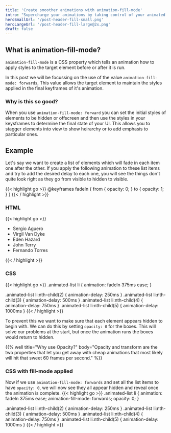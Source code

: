 ```yaml
---
title: 'Create smoother animations with animation-fill-mode'
intro: "Supercharge your animations by taking control of your animated elements, before and after they run their animations."
heroSmallUrl: '/post-header-fill-small.png'
heroLargeUrl: '/post-header-fill-large@2x.png'
draft: false
---
```


## What is animation-fill-mode?

`animation-fill-mode` is a CSS property which tells an animation how to apply styles to the target element before or after it is run.

In this post we will be focussing on the use of the value `animation-fill-mode: forwards`, This value allows the target element to maintain the styles applied in the final keyframes of it's animation.

### Why is this so good?

When you use `animation-fill-mode: forward` you can set the initial styles of
elements to be hidden or offscreen and then use the styles in your keysframes
to determine the final state of your UI. This allows you to stagger elements
into view to show heirarchy or to add emphasis to particular ones.

## Example

Let's say we want to create a list of elements which will fade in each item one after the other. If you apply the following animation to these list items and try to add the desired delay to each one, you will see the things don't quite look right as they go from visible to hidden to visible.

{{< highlight go >}}
  @keyframes fadeIn {
    from {
      opacity: 0;
    }
    to {
      opacity: 1;
    }
  }
{{< / highlight >}}

### HTML
{{< highlight go >}}
  <ul class="animated-list">
    <li>Sergio Aguero</li>
    <li>Virgil Van Dyke</li>
    <li>Eden Hazard</li>
    <li>John Terry</li>
    <li>Fernando Torres</li>
  </ul>
{{< / highlight >}}

### CSS
{{< highlight go >}}
  .animated-list li {
    animation: fadeIn 375ms ease;
  }

  .animated-list li:nth-child(2) { animation-delay: 250ms }
  .animated-list li:nth-child(3) { animation-delay: 500ms }
  .animated-list li:nth-child(4) { animation-delay: 750ms }
  .animated-list li:nth-child(5) { animation-delay: 1000ms }
{{< / highlight >}}

To prevent this we want to make sure that each element appears hidden to begin
with.  We can do this by setting `opacity: 0` for the boxes. This will solve
our problems at the start, but once the animation runs the boxes would return to
hidden.

{{% well title="Why use Opacity?" body="Opacity and transform are the two properties that let you get away with cheap animations that most likely will hit that sweet 60 frames per second." %}}

### CSS with fill-mode applied
Now if we use `animation-fill-mode: forwards` and set all the list items to have `opacity: 0`, we will now see they all appear hidden and reveal once the animation is complete.
{{< highlight go >}}
  .animated-list li {
    animation: fadeIn 375ms ease;
    animation-fill-mode: forwards;
    opacity: 0;
  }

  .animated-list li:nth-child(2) { animation-delay: 250ms }
  .animated-list li:nth-child(3) { animation-delay: 500ms }
  .animated-list li:nth-child(4) { animation-delay: 750ms }
  .animated-list li:nth-child(5) { animation-delay: 1000ms }
{{< / highlight >}}

